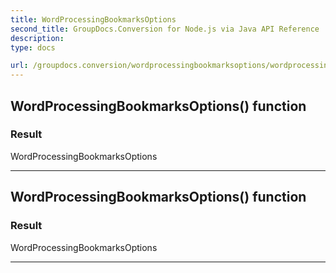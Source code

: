 ```yaml
---
title: WordProcessingBookmarksOptions
second_title: GroupDocs.Conversion for Node.js via Java API Reference
description: 
type: docs

url: /groupdocs.conversion/wordprocessingbookmarksoptions/wordprocessingbookmarksoptions/
---
```


## WordProcessingBookmarksOptions() function


### Result
WordProcessingBookmarksOptions


---


## WordProcessingBookmarksOptions() function


### Result
WordProcessingBookmarksOptions


---


